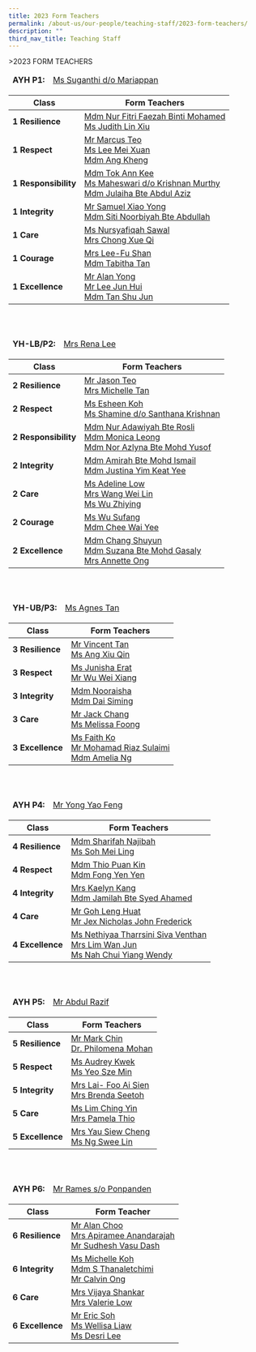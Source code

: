 ```yaml
---
title: 2023 Form Teachers
permalink: /about-us/our-people/teaching-staff/2023-form-teachers/
description: ""
third_nav_title: Teaching Staff
---
```

&gt;2023 FORM TEACHERS

<table>
<thead>
  <tr>
		<td><b>AYH P1:</b><br></td>
    <td> <a href="mailto:suganthi_mariappan@moe.edu.sg">Ms Suganthi d/o Mariappan</a></td>
  </tr>
</thead>
</table>

<table>
<thead>
  <tr>
    <th>Class</th>
    <th>Form Teachers</th>
  </tr>
</thead>
<tbody>
  <tr>
    <td> <b>1 Resilience</b></td>
    <td><a href="mailto:nur_fitri_faezah_mohamed@moe.edu.sg">Mdm Nur Fitri Faezah Binti Mohamed</a><br><a href="mailto:lin_xiu_judith@moe.edu.sg">Ms Judith Lin Xiu</a><br></td>
  </tr>
  <tr>
    <td> <b>1 Respect</b></td>
    <td><a href="https://angmokiopri-moe-edu-sg-admin.cwp.sg/about-us/our-people/teaching-staff/goog_309251665"> </a><a href="mailto:teo_minghong_marcus@moe.edu.sg">Mr Marcus Teo</a><br><a href="mailto:lee_mei_xuan@moe.edu.sg">Ms Lee Mei Xuan</a><br><a href="mailto:ang_kheng@moe.edu.sg">Mdm Ang Kheng</a><br></td>
  </tr>
  <tr>
    <td><b>1 Responsibility</b></td>
    <td><a href="mailto:tok_ann_kee@moe.edu.sg">Mdm Tok Ann Kee</a><br><a href="mailto:maheswari_krishnan_murthy@moe.edu.sg">Ms Maheswari d/o Krishnan Murthy</a><br><a href="mailto:julaiha_abd_aziz@moe.edu.sg">Mdm Julaiha Bte Abdul Aziz</a></td>
  </tr>
  <tr>
    <td> <b>1 Integrity</b></td>
    <td><a href="mailto:xiao_yong_samuel@moe.edu.sg">Mr Samuel Xiao Yong</a><br><a href="mailto:siti_noorbiyah_abdullah@moe.edu.sg">Mdm Siti Noorbiyah Bte Abdullah</a></td>
  </tr>
  <tr>
    <td> <b>1 Care</b></td>
    <td><a href="mailto:nursyafiqah_sawal@moe.edu.sg">Ms Nursyafiqah Sawal</a><br><a href="mailto:ng_xue_qi@moe.edu.sg">Mrs Chong Xue Qi</a></td>
  </tr>
  <tr>
    <td> <b>1 Courage</b></td>
    <td><a href="mailto:fu_shan@moe.edu.sg">Mrs Lee-Fu Shan</a><br><a href="mailto:tan_mui_lin_tabitha@moe.edu.sg">Mdm Tabitha Tan</a></td>
  </tr>
  <tr>
    <td> <b>1 Excellence</b></td>
    <td><a href="mailto:yong_alan@moe.edu.sg">Mr Alan Yong</a><br><a href="mailto:lee_jun_hui@moe.edu.sg">Mr Lee Jun Hui</a><br><a href="mailto:tan_shu_jun@moe.edu.sg">Mdm Tan Shu Jun</a></td>
  </tr>
</tbody>
</table>

<br><br>

<table>
<thead>
  <tr>
    <td><b>YH-LB/P2:</b><br></td>
    <td> <a href="mailto:rena_tay_wei_hsuan@moe.edu.sg">Mrs Rena Lee</a></td>
  </tr>
</thead>
</table>

<table>
<thead>
  <tr>
    <th>Class</th>
    <th>Form Teachers</th>
  </tr>
</thead>
<tbody>
  <tr>
    <td> <b>2 Resilience</b></td>
    <td><a href="mailto:teo_jason@moe.edu.sg" target="_blank" rel="noopener noreferrer">Mr Jason Teo</a><br><a href="mailto:wong_ziwei_michelle@moe.edu.sg" target="_blank" rel="noopener noreferrer">Mrs Michelle Tan</a><br></td>
  </tr>
  <tr>
    <td><b>2 Respect </b></td>
    <td><a href="mailto:koh_esheen@moe.edu.sg">Ms Esheen Koh</a><br><a href="mailto:shamine_santhana_krishnan@moe.edu.sg">Ms Shamine d/o Santhana Krishnan</a><br></td>
  </tr>
  <tr>
    <td><b>2 Responsibility</b></td>
    <td><a href="mailto:nur_adawiyah_rosli@moe.edu.sg" target="_blank" rel="noopener noreferrer">Mdm Nur Adawiyah Bte Rosli</a><br><a href="mailto:leong_cai_lin_monica@moe.edu.sg" target="_blank" rel="noopener noreferrer">Mdm Monica Leong</a><br><a href="mailto:nor_azlyna_mohd_yusof@moe.edu.sg" target="_blank" rel="noopener noreferrer">Mdm Nor Azlyna Bte Mohd Yusof</a></td>
  </tr>
  <tr>
    <td><b>2 Integrity</b></td>
    <td><a href="mailto:amirah_mohd_ismail@moe.edu.sg">Mdm Amirah Bte Mohd Ismail</a><br><a href="mailto:yim_keat_yee@moe.edu.sg">Mdm Justina Yim Keat Yee</a><br></td>
  </tr>
  <tr>
    <td><b>2 Care</b></td>
    <td><a href="mailto:low_ying_yan_adeline@moe.edu.sg">Ms Adeline Low</a><br><a href="mailto:ang_wei_lin@moe.edu.sg">Mrs Wang Wei Lin</a><br><a href="mailto:wu_zhiying@moe.edu.sg">Ms Wu Zhiying</a> <br></td>
  </tr>
  <tr>
    <td> <b>2 Courage</b></td>
    <td><a href="mailto:wu_sufang@moe.edu.sg">Ms Wu Sufang</a><br> <a href="mailto:chee_wai_yee@moe.edu.sg">Mdm Chee Wai Yee</a><br></td>
  </tr>
  <tr>
    <td> <b>2 Excellence</b></td>
    <td><a href="mailto:chang_shuyun@moe.edu.sg" target="_blank" rel="noopener noreferrer">Mdm Chang Shuyun</a><br><a href="mailto:suzana_mohamed_gasaly@moe.edu.sg" target="_blank" rel="noopener noreferrer">Mdm Suzana Bte Mohd Gasaly</a><br><a href="mailto:tan_wei_ling_annette@moe.edu.sg" target="_blank" rel="noopener noreferrer">Mrs Annette Ong</a></td>
  </tr>
</tbody>
</table>

<br><br>

<table>
<thead>
  <tr>
    <td><b>YH-UB/P3:</b></td>
    <td> <a href="mailto:tan_lee_choo_a@moe.edu.sg">Ms Agnes Tan</a></td>
  </tr>
</thead>
</table>
<table>
<thead>
  <tr>
    <th>Class</th>
    <th>Form Teachers</th>
  </tr>
</thead>
<tbody>
  <tr>
    <td><b>3 Resilience </b></td>
    <td><a href="mailto:tan_peng_chuan_vincent@moe.edu.sg">Mr Vincent Tan</a><br><a href="mailto:ang_xiu_qin@moe.edu.sg">Ms Ang Xiu Qin</a><br></td>
  </tr>
  <tr>
    <td><b>3 Respect</b> </td>
    <td><a href="mailto:junisha_erat@moe.edu.sg">Ms Junisha Erat</a><br><a href="mailto:wu_wei_xiang@moe.edu.sg">Mr Wu Wei Xiang</a><br></td>
  </tr>
  <tr>
    <td><b>3 Integrity</b></td>
    <td><a href="mailto:nooraisha_mohamed_ibrahim@moe.edu.sg">Mdm Nooraisha</a><br><a href="mailto:dai_siming@moe.edu.sg">Mdm Dai Siming</a><br></td>
  </tr>
  <tr>
    <td><b>3 Care</b><br></td>
    <td><a href="mailto:chang_cheng_huan@moe.edu.sg">Mr Jack Chang</a><br><a href="mailto:melissa_foong_shi_shan@moe.edu.sg">Ms Melissa Foong</a><br></td>
  </tr>
  <tr>
    <td> <b>3 Excellence</b></td>
    <td><a href="mailto:faith_ko_hui_min@moe.edu.sg">Ms Faith Ko</a><br><a href="mailto:mohamad_riaz_sulaimi@moe.edu.sg">Mr Mohamad Riaz Sulaimi</a><br><a href="mailto:ng_yong_jiai@moe.edu.sg">Mdm Amelia Ng</a></td>
  </tr>
</tbody>
</table>

<br><br>

<table>
<thead>
  <tr>
    <td><b>AYH P4:</b></td>
    <td> <a href="mailto:yong_yao_feng@moe.edu.sg">Mr Yong Yao Feng</a></td>
  </tr>
</thead>
</table>
<table>
<thead>
  <tr>
    <th>Class</th>
    <th>Form Teachers</th>
  </tr>
</thead>
<tbody>
  <tr>
    <td><b>4 Resilience</b></td>
    <td><a href="mailto:sharifah__najibah_syed_mustapa@moe.edu.sg">Mdm Sharifah Najibah</a>  <br><a href="mailto:soh_mei_ling@moe.edu.sg">Ms Soh Mei Ling</a><br></td>
  </tr>
  <tr>
    <td><b>4 Respect </b></td>
    <td><a href="mailto:thio_puan_kin@moe.edu.sg">Mdm Thio Puan Kin</a><br><a href="mailto:fong_yen_yen@moe.edu.sg">Mdm Fong Yen Yen</a><a href="mailto:fong_yen_yen@moe.edu.sg"> </a><br></td>
  </tr>
  <tr>
    <td><b>4 Integrity</b></td>
    <td><a href="mailto:lee_siow_foong@moe.edu.sg" target="_blank" rel="noopener noreferrer">Mrs Kaelyn Kang</a><br><a href="mailto:jamilah_bte_syed_ahamed@moe.edu.sg" target="_blank" rel="noopener noreferrer">Mdm Jamilah Bte Syed Ahamed</a><br></td>
  </tr>
  <tr>
    <td><b>4 Care</b></td>
    <td><a href="mailto:goh_leng_huat@moe.edu.sg" target="_blank" rel="noopener noreferrer">Mr Goh Leng Huat</a><br><a href="mailto:jex_nicholas_john_frederick@moe.edu.sg" target="_blank" rel="noopener noreferrer">Mr Jex Nicholas John Frederick</a><br></td>
  </tr>
  <tr>
    <td><b>4 Excellence</b> </td>
    <td><a href="mailto:nethiyaa_tharrsini_siva_venthan@moe.edu.sg">Ms Nethiyaa Tharrsini Siva Venthan</a><br><a href="mailto:tan_wan_jun@moe.edu.sg">Mrs Lim Wan Jun</a><br><a href="mailto:nah_chui_yiang_wendy@moe.edu.sg">Ms Nah Chui Yiang Wendy</a></td>
  </tr>
</tbody>
</table>

<br><br>

<table>
<thead>
  <tr>
    <td><b>AYH P5:</b></td>
    <td> <a href="mailto:abdul_razif_mohammad_rizal@moe.edu.sg">Mr Abdul Razif</a></td>
  </tr>
</thead>
</table>
<table>
<thead>
  <tr>
    <th>Class</th>
    <th>Form Teachers</th>
  </tr>
</thead>
<tbody>
  <tr>
    <td><b> 5 Resilience </b></td>
    <td><a href="mailto:chin_ting_onn_mark@moe.edu.sg">Mr Mark Chin</a><br><a href="mailto:james_philomena_sashikala@moe.edu.sg">Dr. Philomena Mohan</a><br></td>
  </tr>
  <tr>
    <td> <b>5 Respect </b></td>
    <td> <a href="mailto:kwek_audrey@moe.edu.sg">Ms Audrey Kwek</a><br><a href="mailto:yeo_sze_min@moe.edu.sg">Ms Yeo Sze Min</a></td>
  </tr>
  <tr>
    <td> <b>5 Integrity</b></td>
    <td><a href="mailto:foo_ai_sien@moe.edu.sg">Mrs Lai- Foo Ai Sien</a><br><a href="mailto:choong_ming_fang_brenda@moe.edu.sg">Mrs Brenda Seetoh</a><br></td>
  </tr>
  <tr>
    <td><b>5 Care </b></td>
    <td><a href="mailto:lim_ching_yin@moe.edu.sg">Ms Lim Ching Yin</a><br><a href="mailto:tock_yan_qing_pamela@moe.edu.sg">Mrs Pamela Thio </a><br></td>
  </tr>
  <tr>
    <td><b>5 Excellence</b></td>
    <td><a href="mailto:tan_siew_cheng@moe.edu.sg">Mrs Yau Siew Cheng</a><br><a href="mailto:ng_swee_lin@moe.edu.sg">Ms Ng Swee Lin</a></td>
  </tr>
</tbody>
</table>

<br><br>

<table>
<thead>
  <tr>
    <td><b>AYH P6:</b></td>
    <td> <a href="mailto:rames_ponpanden@moe.edu.sg">Mr Rames s/o Ponpanden</a></td>
  </tr>
</thead>
</table>
<table>
<thead>
  <tr>
    <th>Class</th>
    <th>Form Teacher</th>
  </tr>
</thead>
<tbody>
  <tr>
    <td> <b>6 Resilience</b> </td>
    <td><a href="mailto:choo_chun_dar_alan@moe.edu.sg">Mr Alan Choo</a><br><a href="mailto:apiramee_e_subramaniam@moe.edu.sg">Mrs Apiramee Anandarajah</a><br><a href="mailto:sudhesh_vasu_dash@moe.edu.sg">Mr Sudhesh Vasu Dash</a><br></td>
  </tr>
  <tr>
    <td> <b>6 Integrity</b></td>
    <td> <a href="mailto:xu_yue_min_michelle@moe.edu.sg">Ms Michelle Koh</a><br><a href="mailto:saverirajoo_thanaletchimi@moe.edu.sg">Mdm S Thanaletchimi </a><br><a href="mailto:ong_yu_meng_calvin@moe.edu.sg">Mr Calvin Ong</a><br></td>
  </tr>
  <tr>
    <td><b>6 Care</b> </td>
    <td><a href="mailto:vijaya_shankar@moe.edu.sg">Mrs Vijaya Shankar</a><br><a href="mailto:valerie_chua_ruishan@moe.edu.sg">Mrs Valerie Low</a><br></td>
  </tr>
  <tr>
    <td><b>6 Excellence</b></td>
    <td><a href="mailto:soh_hiok_peng@moe.edu.sg">Mr Eric Soh</a><br><a href="mailto:wellisa_leono_liaw@moe.edu.sg">Ms Wellisa Liaw</a><br><a href="mailto:desri_ann_leong@moe.edu.sg">Ms Desri Lee</a></td>
  </tr>
</tbody>
</table>